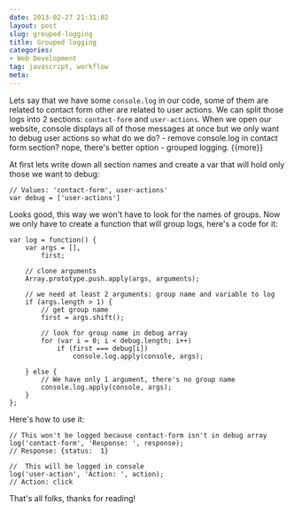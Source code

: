 ```yaml
---
date: 2013-02-27 21:31:02
layout: post
slug: grouped-logging
title: Grouped logging
categories:
- Web Development
tag: javascript, workflow
meta:
---
```


Lets say that we have some `console.log` in our code, some of them are related to contact form other are related to user actions. We can split those logs into 2 sections: `contact-form` and `user-actions`. When we open our website, console displays all of those messages at once but we only want to debug user actions so what do we do? - remove console.log in contact form section? nope, there's better option - grouped logging. {{more}}

At first lets write down all section names and create a var that will hold only those we want to debug:

	// Values: 'contact-form', user-actions'
	var debug = ['user-actions']

Looks good, this way we won't have to look for the names of groups. Now we only have to create a function that will group logs, here's a code for it:

	var log = function() {
		var args = [],
			first;

		// clone arguments
		Array.prototype.push.apply(args, arguments);

		// we need at least 2 arguments: group name and variable to log
		if (args.length > 1) {
			// get group name
			first = args.shift();

			// look for group name in debug array
			for (var i = 0; i < debug.length; i++)
				if (first === debug[i])
					console.log.apply(console, args);

		} else {
			// We have only 1 argument, there's no group name
			console.log.apply(console, args);
		}
	};

Here's how to use it:

	// This won't be logged because contact-form isn't in debug array
	log('contact-form', 'Response: ', response);
	// Response: {status:  1}

	//  This will be logged in console
	log('user-action', 'Action: ', action);
	// Action: click

That's all folks, thanks for reading!